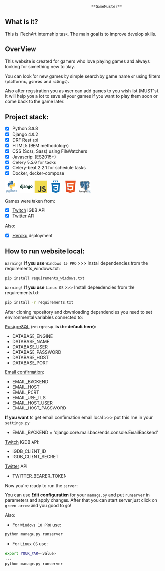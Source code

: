                                           **GameMuster**
                                           
What is it?
-----------

This is iTechArt internship task.
The main goal is to improve develop skills.

OverView
------------------

This website is created for gamers who love playing games and always looking 
for something new to play.

You can look for new games by simple search by game name or 
using filters (platforms, genres and ratings). 

Also after registration you as user can add games to you wish list (MUST's).
It will help you a lot to save all your games if you want to play them soon or 
come back to the game later.

Project stack:
-------------

- [x] Python 3.9.8
- [x] Django 4.0.2
- [x] DRF Rest api
- [x] HTML5 (BEM methodology)
- [x] CSS (Scss, Sass) using FileWatchers
- [x] Javascript (ES2015+)
- [x] Celery 5.2.6 for tasks
- [x] Celery-beat 2.2.1 for schedule tasks
- [x] Docker, docker-compose

<div>
    <img src="https://github.com/devicons/devicon/blob/master/icons/python/python-original-wordmark.svg"  title="Python" alt="Python" width="40" height="40"/>&nbsp;
    <img src="https://github.com/devicons/devicon/blob/master/icons/django/django-plain-wordmark.svg"  title="Django" alt="Django" width="40" height="40"/>&nbsp;
    <img src="https://github.com/devicons/devicon/blob/master/icons/javascript/javascript-original.svg" title="JavaScript" alt="JavaScript" width="40" height="40"/>&nbsp;
    <img src="https://github.com/devicons/devicon/blob/master/icons/css3/css3-plain-wordmark.svg"  title="CSS3" alt="CSS" width="40" height="40"/>&nbsp;
    <img src="https://github.com/devicons/devicon/blob/master/icons/html5/html5-original.svg" title="HTML5" alt="HTML" width="40" height="40"/>&nbsp;
    <img src="https://github.com/devicons/devicon/blob/master/icons/postgresql/postgresql-original-wordmark.svg"  title="Postgresql" alt="Postgresql" width="40" height="40"/>&nbsp;
</div>

Games were taken from:

- [x] [Twitch](https://www.igdb.com/api) IGDB API
- [x] [Twitter](https://developer.twitter.com/en/docs) API

Also:

- [x] [Heroku](https://www.heroku.com/) deployment

How to run website local:
-------------

`Warning!`
**If you use** `Windows 10 PRO` >>>
Install dependencies from the requirements_windows.txt:
```sh
pip install requirements_windows.txt
```
`Warning!`
**If you use** `Linux OS` >>>
Install dependencies from the requirements.txt:
```sh
pip install -r requirements.txt
```

After cloning repository and downloading dependencies 
you need to set environmental variables connected to:

[PostgreSQL](https://docs.djangoproject.com/en/3.2/ref/settings/#databases) 
(`PostgreSQL` **is the default here):**
- DATABASE_ENGINE
- DATABASE_NAME
- DATABASE_USER
- DATABASE_PASSWORD
- DATABASE_HOST
- DATABASE_PORT

[Email confirmation](https://docs.djangoproject.com/en/3.2/topics/email/#send-mail):
- EMAIL_BACKEND
- EMAIL_HOST 
- EMAIL_PORT 
- EMAIL_USE_TLS
- EMAIL_HOST_USER 
- EMAIL_HOST_PASSWORD

**If you want** to get email confirmation email local >>>
put this line in your `settings.py`

- EMAIL_BACKEND = 'django.core.mail.backends.console.EmailBackend'


[Twitch](https://www.igdb.com/api) IGDB API:

- IGDB_CLIENT_ID
- IGDB_CLIENT_SECRET

[Twitter](https://developer.twitter.com/en/docs) API

- TWITTER_BEARER_TOKEN

Now you're ready to run the `server`:

You can use **Edit configuration** for your `manage.py` and 
put `runserver` in parameters and apply changes.
After that you can start server just click on `green arrow` and you good to go!

Also:
- For `Windows 10 PRO` use:

```sh
python manage.py runserver
```

- For `Linux OS` use:

```sh
export YOUR_VAR=<value>
...
python manage.py runserver
```
